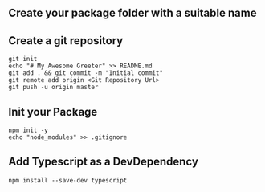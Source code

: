 ## Create your package folder with a suitable name

## Create a git repository
```
git init
echo "# My Awesome Greeter" >> README.md
git add . && git commit -m "Initial commit"
git remote add origin <Git Repository Url>
git push -u origin master
```

## Init your Package
```
npm init -y
echo "node_modules" >> .gitignore
```

## Add Typescript as a DevDependency
```
npm install --save-dev typescript
```